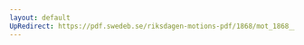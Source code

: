 ```yaml
---
layout: default
UpRedirect: https://pdf.swedeb.se/riksdagen-motions-pdf/1868/mot_1868__ak__00280.pdf
---
```

